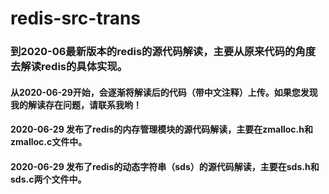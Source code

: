 # redis-src-trans
###  到2020-06最新版本的redis的源代码解读，主要从原来代码的角度去解读redis的具体实现。 
####  从2020-06-29开始，会逐渐将解读后的代码（带中文注释）上传。如果您发现我的解读存在问题，请联系我哟！

#### 2020-06-29 发布了redis的内存管理模块的源代码解读，主要在zmalloc.h和zmalloc.c文件中。
#### 2020-06-29 发布了redis的动态字符串（sds）的源代码解读，主要在sds.h和sds.c两个文件中。
  
